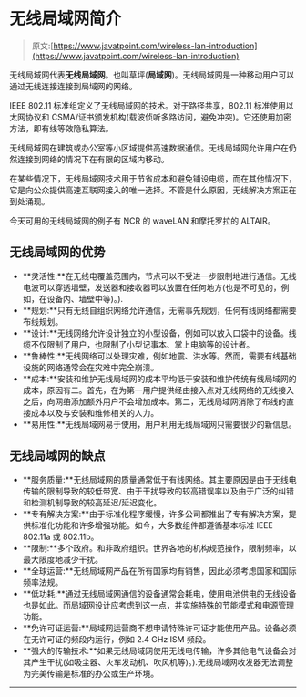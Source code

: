 # 无线局域网简介

> 原文:[https://www.javatpoint.com/wireless-lan-introduction](https://www.javatpoint.com/wireless-lan-introduction)

无线局域网代表**无线局域网**。也叫草坪(**局域网**)。无线局域网是一种移动用户可以通过无线连接连接到局域网的网络。

IEEE 802.11 标准组定义了无线局域网的技术。对于路径共享，802.11 标准使用以太网协议和 CSMA/证书颁发机构(载波侦听多路访问，避免冲突)。它还使用加密方法，即有线等效隐私算法。

无线局域网在建筑或办公室等小区域提供高速数据通信。无线局域网允许用户在仍然连接到网络的情况下在有限的区域内移动。

在某些情况下，无线局域网技术用于节省成本和避免铺设电缆，而在其他情况下，它是向公众提供高速互联网接入的唯一选择。不管是什么原因，无线解决方案正在到处涌现。

今天可用的无线局域网的例子有 NCR 的 waveLAN 和摩托罗拉的 ALTAIR。

## 无线局域网的优势

*   **灵活性:**在无线电覆盖范围内，节点可以不受进一步限制地进行通信。无线电波可以穿透墙壁，发送器和接收器可以放置在任何地方(也是不可见的，例如，在设备内、墙壁中等)。).
*   **规划:**只有无线自组织网络允许通信，无需事先规划，任何有线网络都需要布线规划。
*   **设计:**无线网络允许设计独立的小型设备，例如可以放入口袋中的设备。线缆不仅限制了用户，也限制了小型记事本、掌上电脑等的设计者。
*   **鲁棒性:**无线网络可以处理灾难，例如地震、洪水等。然而，需要有线基础设施的网络通常会在灾难中完全崩溃。
*   **成本:**安装和维护无线局域网的成本平均低于安装和维护传统有线局域网的成本，原因有二。首先，在为第一用户提供经由接入点对无线网络的无线接入之后，向网络添加额外用户不会增加成本。第二，无线局域网消除了布线的直接成本以及与安装和维修相关的人力。
*   **易用性:**无线局域网易于使用，用户利用无线局域网只需要很少的新信息。

## 无线局域网的缺点

*   **服务质量:**无线局域网的质量通常低于有线网络。其主要原因是由于无线电传输的限制导致的较低带宽、由于干扰导致的较高错误率以及由于广泛的纠错和检测机制导致的较高延迟/延迟变化。
*   **专有解决方案:**由于标准化程序缓慢，许多公司都推出了专有解决方案，提供标准化功能和许多增强功能。如今，大多数组件都遵循基本标准 IEEE 802.11a 或 802.11b。
*   **限制:**多个政府。和非政府组织。世界各地的机构规范操作，限制频率，以最大限度地减少干扰。
*   **全球运营:**无线局域网产品在所有国家均有销售，因此必须考虑国家和国际频率法规。
*   **低功耗:**通过无线局域网通信的设备通常会耗电，使用电池供电的无线设备也是如此。而局域网设计应考虑到这一点，并实施特殊的节能模式和电源管理功能。
*   **免许可证运营:**局域网运营商不想申请特殊许可证才能使用产品。设备必须在无许可证的频段内运行，例如 2.4 GHz ISM 频段。
*   **强大的传输技术:**如果无线局域网使用无线电传输，许多其他电气设备会对其产生干扰(如吸尘器、火车发动机、吹风机等)。).无线局域网收发器无法调整为完美传输是标准的办公或生产环境。

* * *